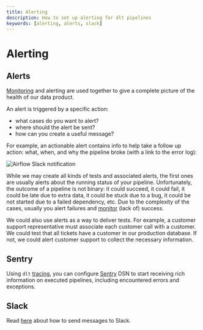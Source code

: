 ```yaml
---
title: Alerting
description: How to set up alerting for dlt pipelines
keywords: [alerting, alerts, slack]
---
```


# Alerting

## Alerts

[Monitoring](monitoring.md) and alerting are used together to give a complete picture of the health
of our data product.

An alert is triggered by a specific action:

- what cases do you want to alert?
- where should the alert be sent?
- how can you create a useful message?

For example, an actionable alert contains info to help take a follow up action: what, when, and why
the pipeline broke (with a link to the error log):

![Airflow Slack notification](images/airflow_slack_notification.png)

While we may create all kinds of tests and associated alerts, the first ones are usually alerts
about the running status of your pipeline. Unfortunately, the outcome of a pipeline is not binary:
it could succeed, it could fail, it could be late due to extra data, it could be stuck due to a bug,
it could be not started due to a failed dependency, etc. Due to the complexity of the cases, usually
you alert failures and [monitor](monitoring.md) (lack of) success.

We could also use alerts as a way to deliver tests. For example, a customer support representative
must associate each customer call with a customer. We could test that all tickets have a customer in
our production database. If not, we could alert customer support to collect the necessary
information.

## Sentry

Using `dlt` [tracing](./tracing.md), you can configure [Sentry](https://sentry.io) DSN to start
receiving rich information on executed pipelines, including encountered errors and exceptions.

## Slack

Read [here](./running#using-slack-to-send-messages) about how to send
messages to Slack.
